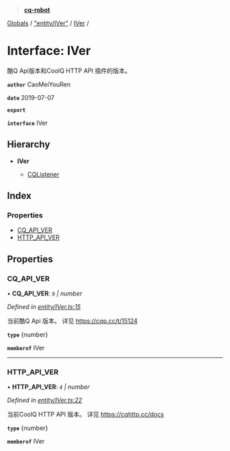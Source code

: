 > **[cq-robot](../README.md)**

[Globals](../globals.md) / ["entity/IVer"](../modules/_entity_iver_.md) / [IVer](_entity_iver_.iver.md) /

# Interface: IVer

酷Q Api版本和CoolQ HTTP API 插件的版本。

**`author`** CaoMeiYouRen

**`date`** 2019-07-07

**`export`** 

**`interface`** IVer

## Hierarchy

* **IVer**

  * [CQListener](_event_cqlistener_.cqlistener.md)

## Index

### Properties

* [CQ_API_VER](_entity_iver_.iver.md#cq_api_ver)
* [HTTP_API_VER](_entity_iver_.iver.md#http_api_ver)

## Properties

###  CQ_API_VER

• **CQ_API_VER**: *`9` | number*

*Defined in [entity/IVer.ts:15](https://github.com/CaoMeiYouRen/node-cq-robot/blob/6797119/src/entity/IVer.ts#L15)*

当前酷Q Api 版本。
详见 https://cqp.cc/t/15124

**`type`** {number}

**`memberof`** IVer

___

###  HTTP_API_VER

• **HTTP_API_VER**: *`4` | number*

*Defined in [entity/IVer.ts:22](https://github.com/CaoMeiYouRen/node-cq-robot/blob/6797119/src/entity/IVer.ts#L22)*

当前CoolQ HTTP API 版本。
详见 https://cqhttp.cc/docs

**`type`** {number}

**`memberof`** IVer